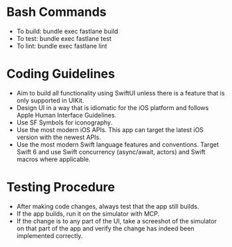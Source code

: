 # Bash Commands
* To build: bundle exec fastlane build
* To test: bundle exec fastlane test
* To lint: bundle exec fastlane lint

# Coding Guidelines
* Aim to build all functionality using SwiftUI unless there is a feature that is only supported in UIKit.
* Design UI in a way that is idiomatic for the iOS platform and follows Apple Human Interface Guidelines.
* Use SF Symbols for iconography.
* Use the most modern iOS APIs. This app can target the latest iOS version with the newest APIs.
* Use the most modern Swift language features and conventions. Target Swift 6 and use Swift concurrency (async/await, actors) and Swift macros where applicable.

# Testing Procedure
* After making code changes, always test that the app still builds.
* If the app builds, run it on the simulator with MCP.
* If the change is to any part of the UI, take a screeshot of the simulator on that part of the app and verify the change has indeed been implemented correctly.